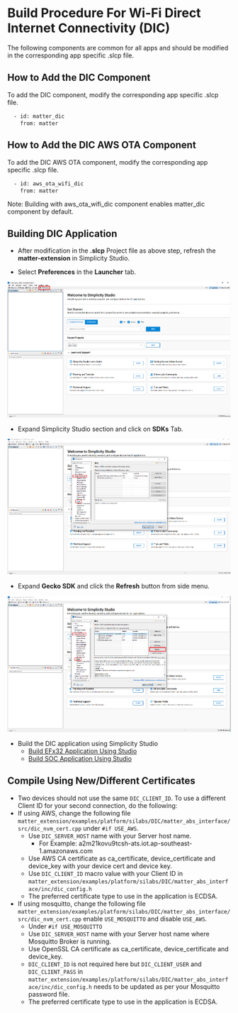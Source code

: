 # Build Procedure For Wi-Fi Direct Internet Connectivity (DIC)

The following components are common for all apps and should be modified in the corresponding app specific .slcp file.

## How to Add the DIC Component

To add the DIC component, modify the corresponding app specific .slcp file.

```shell
  - id: matter_dic
    from: matter
```

## How to Add the DIC AWS OTA Component

To add the DIC AWS OTA component, modify the corresponding app specific .slcp file.

```shell
  - id: aws_ota_wifi_dic
    from: matter
```

Note: Building with aws_ota_wifi_dic component enables matter_dic component by default.

## Building DIC Application

- After modification in the **.slcp** Project file as above step, refresh the **matter-extension** in Simplicity Studio.

- Select **Preferences** in the **Launcher** tab.

 ![Select Preferences](images/select-preferences.png)

- Expand Simplicity Studio section and click on **SDKs** Tab.

 ![Select SDK](images/select-studio-sdk-option.png)

- Expand **Gecko SDK** and click the **Refresh** button from side menu.

 ![Select Refresh](images/select-refresh-option.png)

- Build the DIC application using Simplicity Studio
  - [Build EFx32 Application Using Studio](/matter/<docspace-docleaf-version>/matter-wifi-run-demo/build-efx32-application-using-studio)
  - [Build SOC Application Using Studio](/matter/<docspace-docleaf-version>/matter-wifi-run-demo/build-soc-application-using-studio)

## Compile Using New/Different Certificates

- Two devices should not use the same `DIC_CLIENT_ID`. To use a different Client ID for your second connection, do the following:
- If using AWS, change the following file `matter_extension/examples/platform/silabs/DIC/matter_abs_interface/src/dic_nvm_cert.cpp` under `#if USE_AWS`.
  - Use `DIC_SERVER_HOST` name with your Server host name.
    - For Example: a2m21kovu9tcsh-ats.iot.ap-southeast-1.amazonaws.com
  - Use AWS CA certificate as ca_certificate, device_certificate and device_key with your device cert and device key.
  - Use `DIC_CLIENT_ID` macro value with your Client ID in `matter_extension/examples/platform/silabs/DIC/matter_abs_interface/inc/dic_config.h`
  - The preferred certificate type to use in the application is ECDSA.
- If using mosquitto, change the following file `matter_extension/examples/platform/silabs/DIC/matter_abs_interface/src/dic_nvm_cert.cpp` enable `USE_MOSQUITTO` and disable `USE_AWS`.
  - Under `#if USE_MOSQUITTO`
  - Use `DIC_SERVER_HOST` name with your Server host name where Mosquitto Broker is running.
  - Use OpenSSL CA certificate as ca_certificate, device_certificate and device_key.
  - `DIC_CLIENT_ID` is not required here but `DIC_CLIENT_USER` and `DIC_CLIENT_PASS` in `matter_extension/examples/platform/silabs/DIC/matter_abs_interface/inc/dic_config.h` needs to be updated as per your Mosquitto password file.
  - The preferred certificate type to use in the application is ECDSA.
